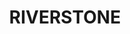 ---
lastmod: '2025-04-06T06:05:20+00:00'
latitude: -33.663002
layout: suburb
longitude: 150.860258
postcode: '2765'
state: NSW
title: RIVERSTONE
url: /nsw/riverstone/
---